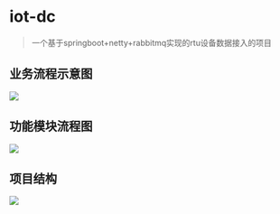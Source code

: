 # iot-dc
> 一个基于springboot+netty+rabbitmq实现的rtu设备数据接入的项目

## 业务流程示意图

![](https://image-1257148187.cos.ap-chengdu.myqcloud.com/picgo_img/20181227172837.png)

## 功能模块流程图

![](https://image-1257148187.cos.ap-chengdu.myqcloud.com/picgo_img/20181228110801.png)

## 项目结构

![](https://image-1257148187.cos.ap-chengdu.myqcloud.com/picgo_img/20181228102814.png)
